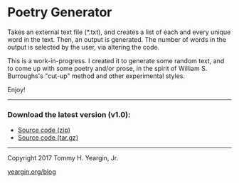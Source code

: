 # Poetry Generator
Takes an external text file (*.txt), and creates a list of each and every unique word in the text. Then, an output is generated. The number of words in the output is selected by the user, via altering the code.

This is a work-in-progress. I created it to generate some random text, and to come up with some poetry and/or prose, in the spirit of William S. Burroughs's "cut-up" method and other experimental styles.

Enjoy!

***

### Download the latest version (v1.0):
* [Source code (zip)](https://github.com/tommyyearginjr/poem-generator/archive/v1.0.zip)
* [Source code (tar.gz)](https://github.com/tommyyearginjr/poem-generator/archive/v1.0.tar.gz)

***
Copyright 2017 Tommy H. Yeargin, Jr.

[yeargin.org/blog](http://www.yeargin.org/blog)
